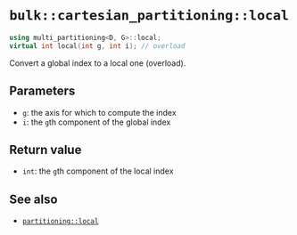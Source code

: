 # `bulk::cartesian_partitioning::local`

```cpp
using multi_partitioning<D, G>::local;
virtual int local(int g, int i); // overload
```

Convert a global index to a local one (overload).

## Parameters

- `g`: the axis for which to compute the index
- `i`: the `g`th component of the global index

## Return value

- `int`: the `g`th component of the local index

## See also

- [`partitioning::local`](../partitioning/local.md)
